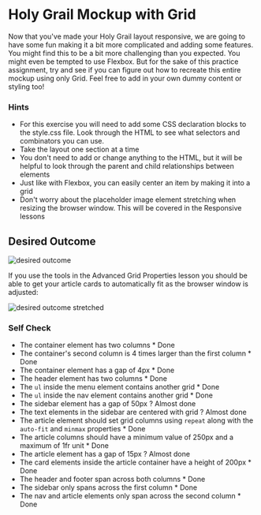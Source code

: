 # Holy Grail Mockup with Grid

Now that you've made your Holy Grail layout responsive, we are going to have some fun making it a bit more complicated and adding some features. You might find this to be a bit more challenging than you expected. You might even be tempted to use Flexbox. But for the sake of this practice assignment, try and see if you can figure out how to recreate this entire mockup using only Grid. Feel free to add in your own dummy content or styling too!

### Hints
- For this exercise you will need to add some CSS declaration blocks to the style.css file. Look through the HTML to see what selectors and combinators you can use.
- Take the layout one section at a time
- You don't need to add or change anything to the HTML, but it will be helpful to look through the parent and child relationships between elements
- Just like with Flexbox, you can easily center an item by making it into a grid
- Don't worry about the placeholder image element stretching when resizing the browser window. This will be covered in the Responsive lessons

## Desired Outcome

![desired outcome](./desired-outcome.png)

If you use the tools in the Advanced Grid Properties lesson you should be able to get your article cards to automatically fit as the browser window is adjusted:

![desired outcome stretched](./desired-outcome-stretched.png)

### Self Check
- The container element has two columns * Done
- The container's second column is 4 times larger than the first column * Done
- The container element has a gap of 4px * Done
- The header element has two columns * Done
- The `ul` inside the menu element contains another grid * Done
- The `ul` inside the nav element contains another grid * Done
- The sidebar element has a gap of 50px ? Almost done
- The text elements in the sidebar are centered with grid ? Almost done
- The article element should set grid columns using `repeat` along with the `auto-fit` and `minmax` properties * Done
- The article columns should have a minimum value of 250px and a maximum of 1fr unit * Done
- The article element has a gap of 15px ? Almost done
- The card elements inside the article container have a height of 200px * Done
- The header and footer span across both columns * Done
- The sidebar only spans across the first column * Done
- The nav and article elements only span across the second column * Done
